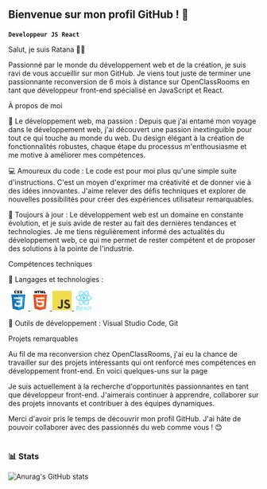 
## Bienvenue sur mon profil GitHub ! 👋

**`Developpeur JS React`**

Salut, je suis Ratana 👨‍💻

Passionné par le monde du développement web et de la création, je suis ravi de vous accueillir sur mon GitHub. Je viens tout juste de terminer une passionnante reconversion de 6 mois à distance sur OpenClassRooms en tant que développeur front-end spécialisé en JavaScript et React.

À propos de moi

🌟 Le développement web, ma passion :
Depuis que j'ai entamé mon voyage dans le développement web, j'ai découvert une passion inextinguible pour tout ce qui touche au monde du web. Du design élégant à la création de fonctionnalités robustes, chaque étape du processus m'enthousiasme et me motive à améliorer mes compétences.

💻 Amoureux du code :
Le code est pour moi plus qu'une simple suite d'instructions. C'est un moyen d'exprimer ma créativité et de donner vie à des idées innovantes. J'aime relever des défis techniques et explorer de nouvelles possibilités pour créer des expériences utilisateur remarquables.

📰 Toujours à jour :
Le développement web est un domaine en constante évolution, et je suis avide de rester au fait des dernières tendances et technologies. Je me tiens régulièrement informé des actualités du développement web, ce qui me permet de rester compétent et de proposer des solutions à la pointe de l'industrie.

Compétences techniques

🚀 Langages et technologies :
<p align="left"> <a href="https://www.w3schools.com/css/" target="_blank" rel="noreferrer"> <img src="https://raw.githubusercontent.com/devicons/devicon/master/icons/css3/css3-original-wordmark.svg" alt="css3" width="40" height="40"/> </a> <a href="https://www.w3.org/html/" target="_blank" rel="noreferrer"> <img src="https://raw.githubusercontent.com/devicons/devicon/master/icons/html5/html5-original-wordmark.svg" alt="html5" width="40" height="40"/> </a> <a href="https://developer.mozilla.org/en-US/docs/Web/JavaScript" target="_blank" rel="noreferrer"> <img src="https://raw.githubusercontent.com/devicons/devicon/master/icons/javascript/javascript-original.svg" alt="javascript" width="40" height="40"/> </a> <a href="https://reactjs.org/" target="_blank" rel="noreferrer"> <img src="https://raw.githubusercontent.com/devicons/devicon/master/icons/react/react-original-wordmark.svg" alt="react" width="40" height="40"/> </a> 

🔧 Outils de développement :
Visual Studio Code, Git

Projets remarquables

Au fil de ma reconversion chez OpenClassRooms, j'ai eu la chance de travailler sur des projets intéressants qui ont renforcé mes compétences en développement front-end. En voici quelques-uns sur la page

Je suis actuellement à la recherche d'opportunités passionnantes en tant que développeur front-end. J'aimerais continuer à apprendre, collaborer sur des projets innovants et contribuer à des équipes dynamiques.

Merci d'avoir pris le temps de découvrir mon profil GitHub. J'ai hâte de pouvoir collaborer avec des passionnés du web comme vous ! 😊

#

### 📊 Stats

![Anurag's GitHub stats](https://github-readme-stats.vercel.app/api?username=RatanaSenpai&show_icons=true&theme=radical)
